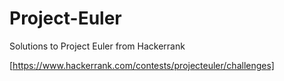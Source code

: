 # Project-Euler
Solutions to Project Euler from Hackerrank

[https://www.hackerrank.com/contests/projecteuler/challenges]
